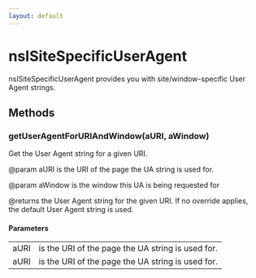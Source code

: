 ```yaml
---
layout: default
---
```


# nsISiteSpecificUserAgent #
  
nsISiteSpecificUserAgent provides you with site/window-specific User Agent strings.  
  

## Methods ##

### getUserAgentForURIAndWindow(aURI, aWindow) ###
  
Get the User Agent string for a given URI.  
  
@param aURI is the URI of the page the UA string is used for.  
  
@param aWindow is the window this UA is being requested for  
  
@returns the User Agent string for the given URI. If no override applies,  
the default User Agent string is used.  
  

#### Parameters ####

<table>

<tr>
<td>aURI</td>
<td>is the URI of the page the UA string is used for.  
</td>
</tr>

<tr>
<td>aURI</td>
<td>is the URI of the page the UA string is used for.  
</td>
</tr>

</table>
